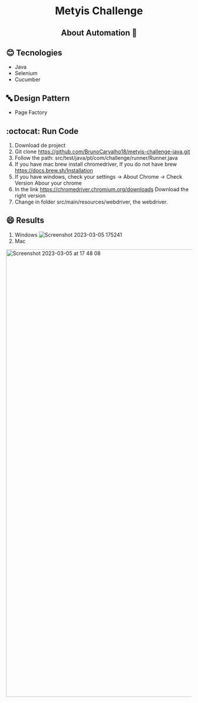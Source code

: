 <h1 align="center"> 
  Metyis Challenge 
</h1>


<h2 align="center"> 
  About Automation 🚀 
</h2>

## :blush: **Tecnologies**

- Java
- Selenium
- Cucumber

## 🔤 **Design Pattern**

- Page Factory

## :octocat: Run Code

1. Download de project 
2. Git clone https://github.com/BrunoCarvalho18/metyis-challenge-java.git
3. Follow the path: src/test/java/pt/com/challenge/runner/Runner.java
4. If you have mac brew install chromedriver, If you do not have brew https://docs.brew.sh/Installation
5. If you have windows, check your settings -> About Chrome -> Check Version Abour your chrome
6. In the link https://chromedriver.chromium.org/downloads Download the right version
7. Change in folder src/main/resources/webdriver, the webdriver.

## :smile: Results
1. Windows
![Screenshot 2023-03-05 175241](https://user-images.githubusercontent.com/32099971/222977455-ff4f779b-04f6-411a-a38b-e0c035fc7749.jpg)
2. Mac
<img width="1210" alt="Screenshot 2023-03-05 at 17 48 08" src="https://user-images.githubusercontent.com/32099971/222977683-c0658ac1-674c-41a9-a29f-098d231d1443.png">



